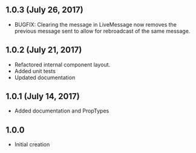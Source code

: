 ## 1.0.3 (July 26, 2017)

* BUGFIX: Clearing the message in LiveMessage now removes the previous message sent to allow for rebroadcast of the same message.

## 1.0.2 (July 21, 2017)

* Refactored internal component layout.
* Added unit tests
* Updated documentation

## 1.0.1 (July 14, 2017)

* Added documentation and PropTypes

## 1.0.0

* Initial creation

